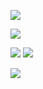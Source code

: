 
![](https://komarev.com/ghpvc/?username=foullegacy&color=CA692E&label=fell+into+the+abyss&base=1000&style=flat-square&aligncenter)

![](https://64.media.tumblr.com/ee2f6000f4654395660468b681a0ee18/2aa23c6465291a0b-0f/s500x750/a346f4dbd204626c2e2a3d2c49dfa7269688689c.pnj)



 
 ![](https://media1.tenor.com/m/hqTCQG0UqdoAAAAd/tartaglia-edit-for-discord-profile.gif) ![](https://64.media.tumblr.com/0b638eaa318a4cafb36ff98a2d7c6a06/7a66476c4b59d8d1-ce/s100x200/87a28f58fc51fe9d3c2b7f906dd42d7072cc7814.pnj)
 
![](https://64.media.tumblr.com/8bd7f99195bba45b67a386de66a1c2a9/2aa23c6465291a0b-78/s500x750/7e8b539c722b1b5f2413ba91e1ed004e4c5241f3.pnj)  
                                   
